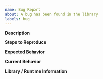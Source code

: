 ```yaml
---
name: Bug Report
about: A bug has been found in the library
labels: bug
---
```


<!--
  Based on an issue template from the Discord API documentation.
-->

<!--
  Before opening a new issue, please search existing issues:  https://github.com/Remora/Remora.Discord/issues
-->

**Description**

<!--
  Provide a clear and concise description of what the problem is.
-->

**Steps to Reproduce**

<!--
  Provide clear and concise steps for us to reliably reproduce this issue.
-->

**Expected Behavior**

<!--
  What is the behavior you expect to occur that is not?
-->

**Current Behavior**

<!--
  What is the behavior you are currently seeing instead?
-->

**Library / Runtime Information**

<!--
  Which version of the library is this happening on? Which version of the C# runtime?
-->


